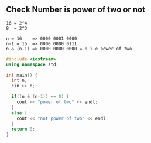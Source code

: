 ## Check Number is power of two or not
```
16 = 2^4
8  = 2^3
```
```
n = 16    => 0000 0001 0000
n-1 = 15  => 0000 0000 0111
n & (n-1) => 0000 0000 0000 = 0 i.e power of two
```
```cpp
#include <iostream>
using namespace std;

int main() {
  int n;
  cin >> n;

  if((n & (n-1)) == 0) {
    cout << "power of two" << endl;
  }
  else {
    cout << "not power of two" << endl;
  }
  return 0;
}
```
